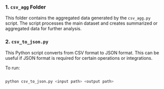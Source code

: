 ### 1. `csv_agg` Folder

This folder contains the aggregated data generated by the `csv_agg.py` script. The script processes the main dataset and creates summarized or aggregated data for further analysis.


### 2. `csv_to_json.py`

This Python script converts from CSV format to JSON format. This can be useful if JSON format is required for certain operations or integrations.

To run: 
```bash

python csv_to_json.py <input path> <output path>

